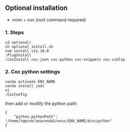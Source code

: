 ## Optional installation
- nvim + coc (root command required)
### 1. Steps
```
cd optional/
sh optional_install.sh
nvm install v12.18.0
:PlugInstall
:CocInstall coc-json coc-python coc-snippets coc-vimlsp
```
### 2. Coc python settings
```
conda activate ENV_NAME
conda install jedi
vi
:CocConfig
```
then add or modify the python path:
```
{
    "python.pythonPath": "/home/tqminh/anaconda3/envs/ENV_NAME/bin/python"
}
```
